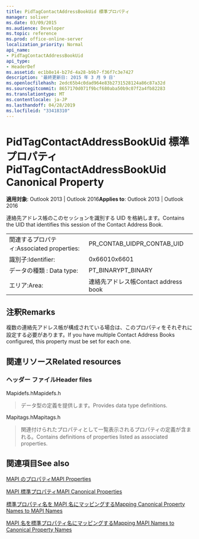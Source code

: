 ```yaml
---
title: PidTagContactAddressBookUid 標準プロパティ
manager: soliver
ms.date: 03/09/2015
ms.audience: Developer
ms.topic: reference
ms.prod: office-online-server
localization_priority: Normal
api_name:
- PidTagContactAddressBookUid
api_type:
- HeaderDef
ms.assetid: ec1b8e14-b27d-4a28-b9b7-f36f7c3e7427
description: '最終更新日: 2015 年 3 月 9 日'
ms.openlocfilehash: 2edc65b4c0dad964e83b2731528124a86c87a32d
ms.sourcegitcommit: 8657170d071f9bcf680aba50b9c07f2a4fb82283
ms.translationtype: MT
ms.contentlocale: ja-JP
ms.lasthandoff: 04/28/2019
ms.locfileid: "33418310"
---
```

# <a name="pidtagcontactaddressbookuid-canonical-property"></a><span data-ttu-id="8ee06-103">PidTagContactAddressBookUid 標準プロパティ</span><span class="sxs-lookup"><span data-stu-id="8ee06-103">PidTagContactAddressBookUid Canonical Property</span></span>

  
  
<span data-ttu-id="8ee06-104">**適用対象**: Outlook 2013 | Outlook 2016</span><span class="sxs-lookup"><span data-stu-id="8ee06-104">**Applies to**: Outlook 2013 | Outlook 2016</span></span> 
  
<span data-ttu-id="8ee06-105">連絡先アドレス帳のこのセッションを識別する UID を格納します。</span><span class="sxs-lookup"><span data-stu-id="8ee06-105">Contains the UID that identifies this session of the Contact Address Book.</span></span>
  
|||
|:-----|:-----|
|<span data-ttu-id="8ee06-106">関連するプロパティ:</span><span class="sxs-lookup"><span data-stu-id="8ee06-106">Associated properties:</span></span>  <br/> |<span data-ttu-id="8ee06-107">PR_CONTAB_UID</span><span class="sxs-lookup"><span data-stu-id="8ee06-107">PR_CONTAB_UID</span></span>  <br/> |
|<span data-ttu-id="8ee06-108">識別子:</span><span class="sxs-lookup"><span data-stu-id="8ee06-108">Identifier:</span></span>  <br/> |<span data-ttu-id="8ee06-109">0x6601</span><span class="sxs-lookup"><span data-stu-id="8ee06-109">0x6601</span></span>  <br/> |
|<span data-ttu-id="8ee06-110">データの種類 : </span><span class="sxs-lookup"><span data-stu-id="8ee06-110">Data type:</span></span>  <br/> |<span data-ttu-id="8ee06-111">PT_BINARY</span><span class="sxs-lookup"><span data-stu-id="8ee06-111">PT_BINARY</span></span>  <br/> |
|<span data-ttu-id="8ee06-112">エリア:</span><span class="sxs-lookup"><span data-stu-id="8ee06-112">Area:</span></span>  <br/> |<span data-ttu-id="8ee06-113">連絡先アドレス帳</span><span class="sxs-lookup"><span data-stu-id="8ee06-113">Contact address book</span></span>  <br/> |
   
## <a name="remarks"></a><span data-ttu-id="8ee06-114">注釈</span><span class="sxs-lookup"><span data-stu-id="8ee06-114">Remarks</span></span>

<span data-ttu-id="8ee06-115">複数の連絡先アドレス帳が構成されている場合は、このプロパティをそれぞれに設定する必要があります。</span><span class="sxs-lookup"><span data-stu-id="8ee06-115">If you have multiple Contact Address Books configured, this property must be set for each one.</span></span> 
  
## <a name="related-resources"></a><span data-ttu-id="8ee06-116">関連リソース</span><span class="sxs-lookup"><span data-stu-id="8ee06-116">Related resources</span></span>

### <a name="header-files"></a><span data-ttu-id="8ee06-117">ヘッダー ファイル</span><span class="sxs-lookup"><span data-stu-id="8ee06-117">Header files</span></span>

<span data-ttu-id="8ee06-118">Mapidefs.h</span><span class="sxs-lookup"><span data-stu-id="8ee06-118">Mapidefs.h</span></span>
  
> <span data-ttu-id="8ee06-119">データ型の定義を提供します。</span><span class="sxs-lookup"><span data-stu-id="8ee06-119">Provides data type definitions.</span></span>
    
<span data-ttu-id="8ee06-120">Mapitags.h</span><span class="sxs-lookup"><span data-stu-id="8ee06-120">Mapitags.h</span></span>
  
> <span data-ttu-id="8ee06-121">関連付けられたプロパティとして一覧表示されるプロパティの定義が含まれる。</span><span class="sxs-lookup"><span data-stu-id="8ee06-121">Contains definitions of properties listed as associated properties.</span></span>
    
## <a name="see-also"></a><span data-ttu-id="8ee06-122">関連項目</span><span class="sxs-lookup"><span data-stu-id="8ee06-122">See also</span></span>



[<span data-ttu-id="8ee06-123">MAPI のプロパティ</span><span class="sxs-lookup"><span data-stu-id="8ee06-123">MAPI Properties</span></span>](mapi-properties.md)
  
[<span data-ttu-id="8ee06-124">MAPI 標準プロパティ</span><span class="sxs-lookup"><span data-stu-id="8ee06-124">MAPI Canonical Properties</span></span>](mapi-canonical-properties.md)
  
[<span data-ttu-id="8ee06-125">標準プロパティ名を MAPI 名にマッピングする</span><span class="sxs-lookup"><span data-stu-id="8ee06-125">Mapping Canonical Property Names to MAPI Names</span></span>](mapping-canonical-property-names-to-mapi-names.md)
  
[<span data-ttu-id="8ee06-126">MAPI 名を標準プロパティ名にマッピングする</span><span class="sxs-lookup"><span data-stu-id="8ee06-126">Mapping MAPI Names to Canonical Property Names</span></span>](mapping-mapi-names-to-canonical-property-names.md)

